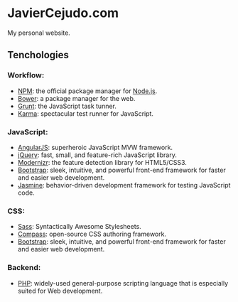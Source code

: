 # JavierCejudo.com

My personal website.

## Tenchologies

### Workflow:

- [NPM](https://npmjs.org/): the official package manager for
[Node.js](http://nodejs.org/).
- [Bower](http://bower.io/): a package manager for the web.
- [Grunt](http://gruntjs.com/): the JavaScript task tunner.
- [Karma](http://karma-runner.github.io/): spectacular test runner for
JavaScript.

### JavaScript:

- [AngularJS](http://angularjs.org/): superheroic JavaScript MVW framework.
- [jQuery](http://jquery.com/): fast, small, and feature-rich JavaScript
library.
- [Modernizr](http://modernizr.com/): the feature detection library for
HTML5/CSS3.
- [Bootstrap](http://twitter.github.io/bootstrap/): sleek, intuitive, and
powerful front-end framework for faster and easier web development.
- [Jasmine](http://pivotal.github.io/jasmine/): behavior-driven development
framework for testing JavaScript code.

### CSS:

- [Sass](http://sass-lang.com/): Syntactically Awesome Stylesheets.
- [Compass](http://compass-style.org/): open-source CSS authoring framework.
- [Bootstrap](http://twitter.github.io/bootstrap/): sleek, intuitive, and
powerful front-end framework for faster and easier web development.

### Backend:

- [PHP](http://php.net/): widely-used general-purpose scripting language that
is especially suited for Web development.

